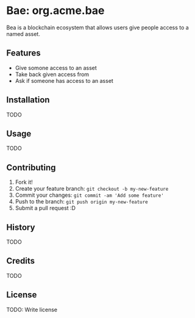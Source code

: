 # Bae: org.acme.bae

Bea is a blockchain ecosystem that allows users give people access to a named asset.

## Features

- Give somone access to an asset
- Take back given access from 
- Ask if someone has access to an asset

## Installation

TODO

## Usage

TODO 


## Contributing

1. Fork it!
2. Create your feature branch: `git checkout -b my-new-feature`
3. Commit your changes: `git commit -am 'Add some feature'`
4. Push to the branch: `git push origin my-new-feature`
5. Submit a pull request :D

## History

TODO

## Credits

TODO

## License

TODO: Write license
